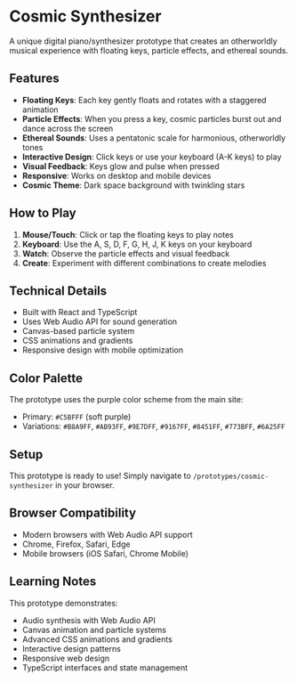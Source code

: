 # Cosmic Synthesizer

A unique digital piano/synthesizer prototype that creates an otherworldly musical experience with floating keys, particle effects, and ethereal sounds.

## Features

- **Floating Keys**: Each key gently floats and rotates with a staggered animation
- **Particle Effects**: When you press a key, cosmic particles burst out and dance across the screen
- **Ethereal Sounds**: Uses a pentatonic scale for harmonious, otherworldly tones
- **Interactive Design**: Click keys or use your keyboard (A-K keys) to play
- **Visual Feedback**: Keys glow and pulse when pressed
- **Responsive**: Works on desktop and mobile devices
- **Cosmic Theme**: Dark space background with twinkling stars

## How to Play

1. **Mouse/Touch**: Click or tap the floating keys to play notes
2. **Keyboard**: Use the A, S, D, F, G, H, J, K keys on your keyboard
3. **Watch**: Observe the particle effects and visual feedback
4. **Create**: Experiment with different combinations to create melodies

## Technical Details

- Built with React and TypeScript
- Uses Web Audio API for sound generation
- Canvas-based particle system
- CSS animations and gradients
- Responsive design with mobile optimization

## Color Palette

The prototype uses the purple color scheme from the main site:
- Primary: `#C5BFFF` (soft purple)
- Variations: `#B8A9FF`, `#AB93FF`, `#9E7DFF`, `#9167FF`, `#8451FF`, `#773BFF`, `#6A25FF`

## Setup

This prototype is ready to use! Simply navigate to `/prototypes/cosmic-synthesizer` in your browser.

## Browser Compatibility

- Modern browsers with Web Audio API support
- Chrome, Firefox, Safari, Edge
- Mobile browsers (iOS Safari, Chrome Mobile)

## Learning Notes

This prototype demonstrates:
- Audio synthesis with Web Audio API
- Canvas animation and particle systems
- Advanced CSS animations and gradients
- Interactive design patterns
- Responsive web design
- TypeScript interfaces and state management 